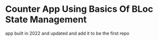 # Counter App Using Basics Of BLoc State Management
app built in 2022 and updated and add it to be the first repo 
